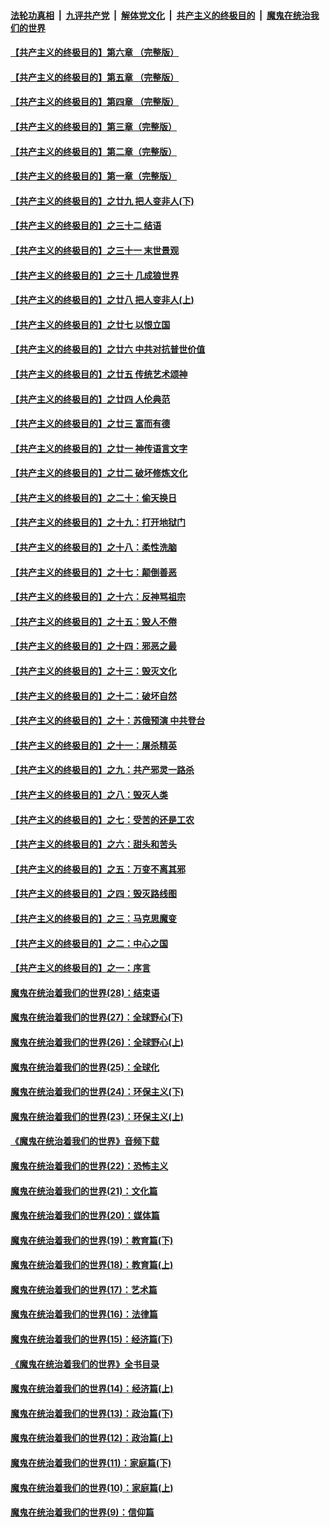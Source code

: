 ####  [法轮功真相](../../../../basic/blob/master/README.md?t=09221239) &nbsp;|&nbsp; [九评共产党](../../../../9ping.md/blob/master/README.md?t=09221239) &nbsp;|&nbsp; [解体党文化](../../../../jtdwh.md/blob/master/README.md?t=09221239)  &nbsp;|&nbsp; [共产主义的终极目的](../../../../gczydzjmd.md/blob/master/README.md?t=09221239) &nbsp;|&nbsp; [魔鬼在统治我们的世界](../../../../mgztzwmdsj.md/blob/master/README.md?t=09221239) 

#### [【共产主义的终极目的】第六章 （完整版）](../pages/nsc422/n11428913.md?t=09221239) 

#### [【共产主义的终极目的】第五章 （完整版）](../pages/nsc422/n11428912.md?t=09221239) 

#### [【共产主义的终极目的】第四章 （完整版）](../pages/nsc422/n11428907.md?t=09221239) 

#### [【共产主义的终极目的】第三章（完整版）](../pages/nsc422/n11428848.md?t=09221239) 

#### [【共产主义的终极目的】第二章（完整版）](../pages/nsc422/n11428831.md?t=09221239) 

#### [【共产主义的终极目的】第一章（完整版）](../pages/nsc422/n11417651.md?t=09221239) 

#### [【共产主义的终极目的】之廿九 把人变非人(下)](../pages/nsc422/n11344140.md?t=09221239) 

#### [【共产主义的终极目的】之三十二 结语](../pages/nsc422/n11360535.md?t=09221239) 

#### [【共产主义的终极目的】之三十一 末世景观](../pages/nsc422/n11351129.md?t=09221239) 

#### [【共产主义的终极目的】之三十 几成狼世界](../pages/nsc422/n11348280.md?t=09221239) 

#### [【共产主义的终极目的】之廿八 把人变非人(上)](../pages/nsc422/n11340492.md?t=09221239) 

#### [【共产主义的终极目的】之廿七 以恨立国](../pages/nsc422/n11336944.md?t=09221239) 

#### [【共产主义的终极目的】之廿六 中共对抗普世价值](../pages/nsc422/n11324785.md?t=09221239) 

#### [【共产主义的终极目的】之廿五 传统艺术颂神](../pages/nsc422/n11296396.md?t=09221239) 

#### [【共产主义的终极目的】之廿四 人伦典范](../pages/nsc422/n11296397.md?t=09221239) 

#### [【共产主义的终极目的】之廿三 富而有德](../pages/nsc422/n11283598.md?t=09221239) 

#### [【共产主义的终极目的】之廿一 神传语言文字](../pages/nsc422/n11263265.md?t=09221239) 

#### [【共产主义的终极目的】之廿二 破坏修炼文化](../pages/nsc422/n11245728.md?t=09221239) 

#### [【共产主义的终极目的】之二十：偷天换日](../pages/nsc422/n11238846.md?t=09221239) 

#### [【共产主义的终极目的】之十九：打开地狱门](../pages/nsc422/n11206376.md?t=09221239) 

#### [【共产主义的终极目的】之十八：柔性洗脑](../pages/nsc422/n11199994.md?t=09221239) 

#### [【共产主义的终极目的】之十七：颠倒善恶](../pages/nsc422/n11179782.md?t=09221239) 

#### [【共产主义的终极目的】之十六：反神骂祖宗](../pages/nsc422/n11166798.md?t=09221239) 

#### [【共产主义的终极目的】之十五：毁人不倦](../pages/nsc422/n11166792.md?t=09221239) 

#### [【共产主义的终极目的】之十四：邪恶之最](../pages/nsc422/n11150249.md?t=09221239) 

#### [【共产主义的终极目的】之十三：毁灭文化](../pages/nsc422/n11135227.md?t=09221239) 

#### [【共产主义的终极目的】之十二：破坏自然](../pages/nsc422/n11135214.md?t=09221239) 

#### [【共产主义的终极目的】之十：苏俄预演 中共登台](../pages/nsc422/n11118424.md?t=09221239) 

#### [【共产主义的终极目的】之十一：屠杀精英](../pages/nsc422/n11118442.md?t=09221239) 

#### [【共产主义的终极目的】之九：共产邪灵一路杀](../pages/nsc422/n11114139.md?t=09221239) 

#### [【共产主义的终极目的】之八：毁灭人类](../pages/nsc422/n11108503.md?t=09221239) 

#### [【共产主义的终极目的】之七：受苦的还是工农](../pages/nsc422/n11101809.md?t=09221239) 

#### [【共产主义的终极目的】之六：甜头和苦头](../pages/nsc422/n11096971.md?t=09221239) 

#### [【共产主义的终极目的】之五：万变不离其邪](../pages/nsc422/n11091285.md?t=09221239) 

#### [【共产主义的终极目的】之四：毁灭路线图](../pages/nsc422/n11086284.md?t=09221239) 

#### [【共产主义的终极目的】之三：马克思魔变](../pages/nsc422/n11061941.md?t=09221239) 

#### [【共产主义的终极目的】之二：中心之国](../pages/nsc422/n11047728.md?t=09221239) 

#### [【共产主义的终极目的】之一：序言](../pages/nsc422/n11086077.md?t=09221239) 

#### [魔鬼在统治着我们的世界(28)：结束语](../pages/nsc422/n10936246.md?t=09221239) 

#### [魔鬼在统治着我们的世界(27)：全球野心(下)](../pages/nsc422/n10928319.md?t=09221239) 

#### [魔鬼在统治着我们的世界(26)：全球野心(上)](../pages/nsc422/n10900318.md?t=09221239) 

#### [魔鬼在统治着我们的世界(25)：全球化](../pages/nsc422/n10788205.md?t=09221239) 

#### [魔鬼在统治着我们的世界(24)：环保主义(下)](../pages/nsc422/n10695307.md?t=09221239) 

#### [魔鬼在统治着我们的世界(23)：环保主义(上)](../pages/nsc422/n10688613.md?t=09221239) 

#### [《魔鬼在统治着我们的世界》音频下载](../pages/nsc422/n10635553.md?t=09221239) 

#### [魔鬼在统治着我们的世界(22)：恐怖主义](../pages/nsc422/n10614727.md?t=09221239) 

#### [魔鬼在统治着我们的世界(21)：文化篇](../pages/nsc422/n10597706.md?t=09221239) 

#### [魔鬼在统治着我们的世界(20)：媒体篇](../pages/nsc422/n10586579.md?t=09221239) 

#### [魔鬼在统治着我们的世界(19)：教育篇(下)](../pages/nsc422/n10564808.md?t=09221239) 

#### [魔鬼在统治着我们的世界(18)：教育篇(上)](../pages/nsc422/n10526970.md?t=09221239) 

#### [魔鬼在统治着我们的世界(17)：艺术篇](../pages/nsc422/n10499093.md?t=09221239) 

#### [魔鬼在统治着我们的世界(16)：法律篇](../pages/nsc422/n10485969.md?t=09221239) 

#### [魔鬼在统治着我们的世界(15)：经济篇(下)](../pages/nsc422/n10469975.md?t=09221239) 

#### [《魔鬼在统治着我们的世界》全书目录](../pages/nsc422/n10464261.md?t=09221239) 

#### [魔鬼在统治着我们的世界(14)：经济篇(上)](../pages/nsc422/n10457370.md?t=09221239) 

#### [魔鬼在统治着我们的世界(13)：政治篇(下)](../pages/nsc422/n10448270.md?t=09221239) 

#### [魔鬼在统治着我们的世界(12)：政治篇(上)](../pages/nsc422/n10444576.md?t=09221239) 

#### [魔鬼在统治着我们的世界(11)：家庭篇(下)](../pages/nsc422/n10440961.md?t=09221239) 

#### [魔鬼在统治着我们的世界(10)：家庭篇(上)](../pages/nsc422/n10435448.md?t=09221239) 

#### [魔鬼在统治着我们的世界(9)：信仰篇](../pages/nsc422/n10432159.md?t=09221239) 

